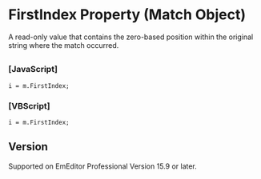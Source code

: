 # FirstIndex Property (Match Object)

A read-only value that contains the zero-based position within the original string where the match occurred.

## 

### \[JavaScript\]

```
i = m.FirstIndex;
```

### \[VBScript\]

```
i = m.FirstIndex;
```

## Version

Supported on EmEditor Professional Version 15.9 or later.
